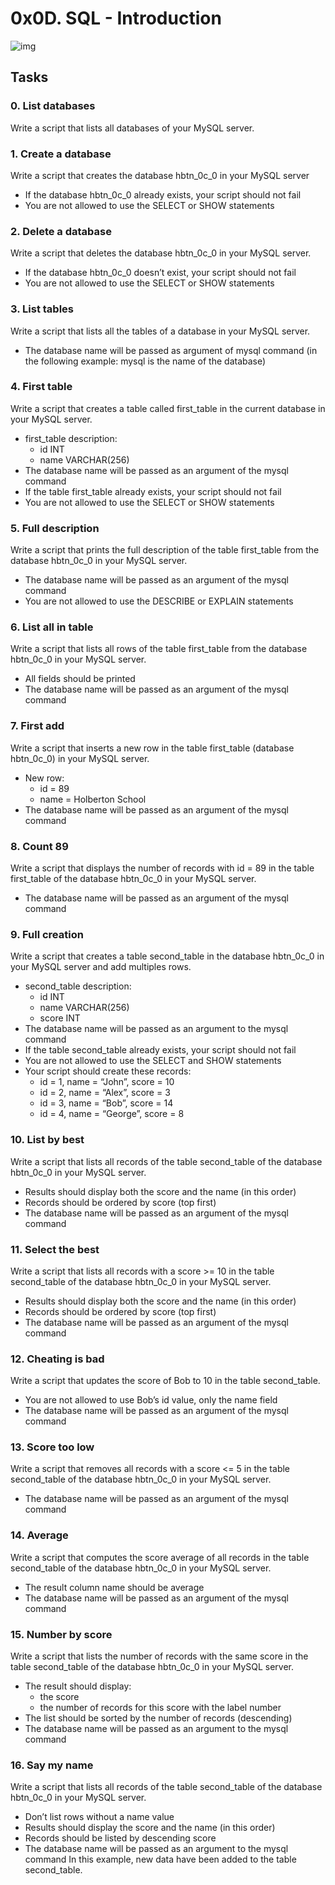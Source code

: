 # 0x0D. SQL - Introduction

![img](https://image.flaticon.com/icons/png/512/603/603201.png)

## Tasks

### 0. List databases
Write a script that lists all databases of your MySQL server.

### 1. Create a database
Write a script that creates the database hbtn_0c_0 in your MySQL server
* If the database hbtn_0c_0 already exists, your script should not fail
* You are not allowed to use the SELECT or SHOW statements

### 2. Delete a database
Write a script that deletes the database hbtn_0c_0 in your MySQL server.

* If the database hbtn_0c_0 doesn’t exist, your script should not fail
* You are not allowed to use the SELECT or SHOW statements

### 3. List tables
Write a script that lists all the tables of a database in your MySQL server.

* The database name will be passed as argument of mysql command (in the following example: mysql is the name of the database)

### 4. First table
Write a script that creates a table called first_table in the current database in your MySQL server.

* first_table description:
    * id INT
    * name VARCHAR(256)
* The database name will be passed as an argument of the mysql command
* If the table first_table already exists, your script should not fail
* You are not allowed to use the SELECT or SHOW statements

### 5. Full description
Write a script that prints the full description of the table first_table from the database hbtn_0c_0 in your MySQL server.

* The database name will be passed as an argument of the mysql command
* You are not allowed to use the DESCRIBE or EXPLAIN statements

### 6. List all in table
Write a script that lists all rows of the table first_table from the database hbtn_0c_0 in your MySQL server.

* All fields should be printed
* The database name will be passed as an argument of the mysql command

### 7. First add
Write a script that inserts a new row in the table first_table (database hbtn_0c_0) in your MySQL server.

* New row:
    * id = 89
    * name = Holberton School
* The database name will be passed as an argument of the mysql command

### 8. Count 89
Write a script that displays the number of records with id = 89 in the table first_table of the database hbtn_0c_0 in your MySQL server.

* The database name will be passed as an argument of the mysql command

### 9. Full creation
Write a script that creates a table second_table in the database hbtn_0c_0 in your MySQL server and add multiples rows.

* second_table description:
    * id INT
    * name VARCHAR(256)
    * score INT
* The database name will be passed as an argument to the mysql command
* If the table second_table already exists, your script should not fail
* You are not allowed to use the SELECT and SHOW statements
* Your script should create these records:
    * id = 1, name = “John”, score = 10
    * id = 2, name = “Alex”, score = 3
    * id = 3, name = “Bob”, score = 14
    * id = 4, name = “George”, score = 8


### 10. List by best
Write a script that lists all records of the table second_table of the database hbtn_0c_0 in your MySQL server.

* Results should display both the score and the name (in this order)
* Records should be ordered by score (top first)
* The database name will be passed as an argument of the mysql command

### 11. Select the best
Write a script that lists all records with a score >= 10 in the table second_table of the database hbtn_0c_0 in your MySQL server.

* Results should display both the score and the name (in this order)
* Records should be ordered by score (top first)
* The database name will be passed as an argument of the mysql command

### 12. Cheating is bad
Write a script that updates the score of Bob to 10 in the table second_table.

* You are not allowed to use Bob’s id value, only the name field
* The database name will be passed as an argument of the mysql command

### 13. Score too low
Write a script that removes all records with a score <= 5 in the table second_table of the database hbtn_0c_0 in your MySQL server.
* The database name will be passed as an argument of the mysql command

### 14. Average
Write a script that computes the score average of all records in the table second_table of the database hbtn_0c_0 in your MySQL server.

* The result column name should be average
* The database name will be passed as an argument of the mysql command

### 15. Number by score
Write a script that lists the number of records with the same score in the table second_table of the database hbtn_0c_0 in your MySQL server.

* The result should display:
    * the score
    * the number of records for this score with the label number
* The list should be sorted by the number of records (descending)
* The database name will be passed as an argument to the mysql command

### 16. Say my name
Write a script that lists all records of the table second_table of the database hbtn_0c_0 in your MySQL server.

* Don’t list rows without a name value
* Results should display the score and the name (in this order)
* Records should be listed by descending score
* The database name will be passed as an argument to the mysql command
In this example, new data have been added to the table second_table.